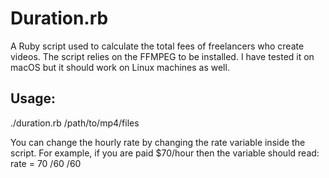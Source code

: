 # Duration.rb
A Ruby script used to calculate the total fees of freelancers who create videos. The script relies on the FFMPEG to be installed.
I have tested it on macOS but it should work on Linux machines as well.
## Usage:
./duration.rb /path/to/mp4/files

You can change the hourly rate by changing the rate variable inside the script.
For example, if you are paid $70/hour then the variable should read: rate = 70 /60 /60
